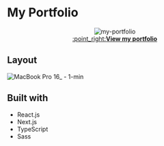 # My Portfolio

<p align="center">
  <img src="https://user-images.githubusercontent.com/69213541/149286175-8cc0da1a-3c8e-4b08-8094-4bd871a37322.gif" alt="my-portfolio" /><br>
  <a href="https://miyabitanimichi.com" target="_blank" rel="noopener noreferrer">:point_right:<b>View my portfolio</b></a>
</p>


## Layout

![MacBook Pro 16_ - 1-min](https://user-images.githubusercontent.com/69213541/148224277-7e825faf-b247-4bbc-b669-1457a2a9eb8c.png)

## Built with
- React.js
- Next.js
- TypeScript
- Sass
